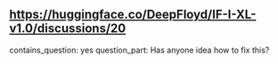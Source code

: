 ## https://huggingface.co/DeepFloyd/IF-I-XL-v1.0/discussions/20

contains_question: yes
question_part: Has anyone idea how to fix this?